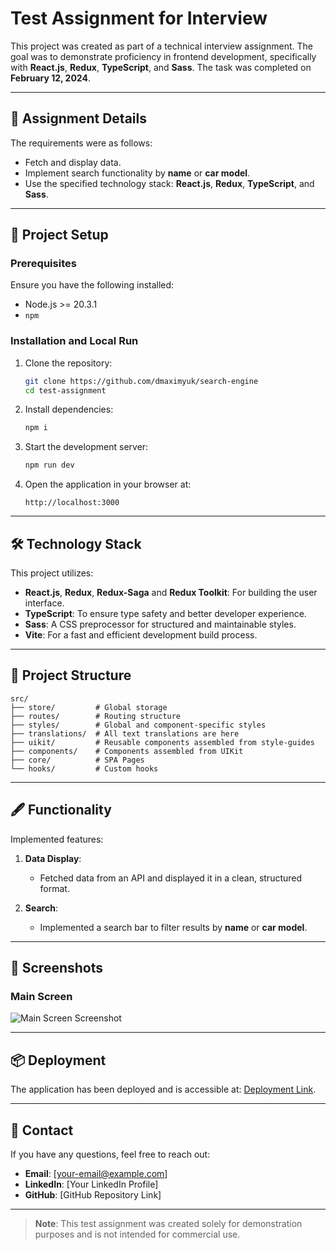 # Test Assignment for Interview

This project was created as part of a technical interview assignment. The goal was to demonstrate proficiency in frontend development, specifically with **React.js**, **Redux**, **TypeScript**, and **Sass**. The task was completed on **February 12, 2024**.

---

## 📄 Assignment Details

The requirements were as follows:

- Fetch and display data.
- Implement search functionality by **name** or **car model**.
- Use the specified technology stack: **React.js**, **Redux**, **TypeScript**, and **Sass**.

---

## 🚀 Project Setup

### Prerequisites

Ensure you have the following installed:

- Node.js >= 20.3.1
- `npm`

### Installation and Local Run

1. Clone the repository:

   ```bash
   git clone https://github.com/dmaximyuk/search-engine
   cd test-assignment
   ```

2. Install dependencies:

   ```bash
   npm i
   ```

3. Start the development server:

   ```bash
   npm run dev
   ```

4. Open the application in your browser at:
   ```
   http://localhost:3000
   ```

---

## 🛠️ Technology Stack

This project utilizes:

- **React.js**, **Redux**, **Redux-Saga** and **Redux Toolkit**: For building the user interface.
- **TypeScript**: To ensure type safety and better developer experience.
- **Sass**: A CSS preprocessor for structured and maintainable styles.
- **Vite**: For a fast and efficient development build process.

---

## 📂 Project Structure

```plaintext
src/
├── store/         # Global storage
├── routes/        # Routing structure
├── styles/        # Global and component-specific styles
├── translations/  # All text translations are here
├── uikit/         # Reusable components assembled from style-guides
├── components/    # Components assembled from UIKit
├── core/          # SPA Pages
└── hooks/         # Custom hooks
```

---

## 🖋️ Functionality

Implemented features:

1. **Data Display**:

   - Fetched data from an API and displayed it in a clean, structured format.

2. **Search**:
   - Implemented a search bar to filter results by **name** or **car model**.

---

## 📸 Screenshots

### Main Screen

![Main Screen Screenshot](https://via.placeholder.com/800x400)

---

## 📦 Deployment

The application has been deployed and is accessible at: [Deployment Link](https://example.com).

---

## 🙎️ Contact

If you have any questions, feel free to reach out:

- **Email**: [your-email@example.com]
- **LinkedIn**: [Your LinkedIn Profile]
- **GitHub**: [GitHub Repository Link]

---

> **Note**: This test assignment was created solely for demonstration purposes and is not intended for commercial use.
